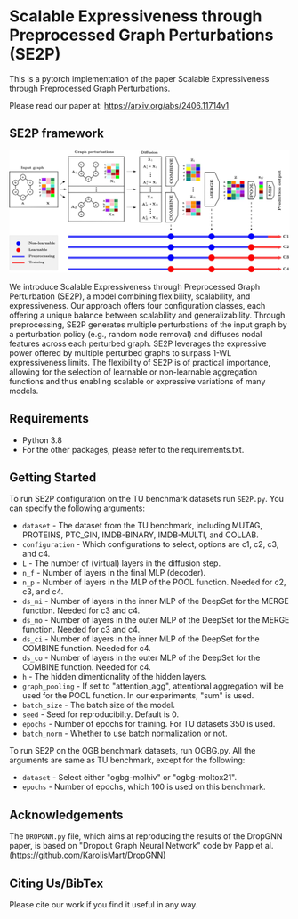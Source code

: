 Scalable Expressiveness through Preprocessed Graph Perturbations (SE2P)
===============================================================================
This is a pytorch implementation of the paper Scalable Expressiveness through Preprocessed Graph Perturbations.

Please read our paper at: https://arxiv.org/abs/2406.11714v1

## SE2P framework
<img width="1260" alt="Screenshot 2023-01-28 at 3 19 09 PM" src="Figure/Figure_SE2P.jpg">

We introduce Scalable Expressiveness through Preprocessed Graph Perturbation (SE2P), a model combining flexibility, 
scalability, and expressiveness. Our approach offers four configuration classes, each offering a unique balance between scalability
and generalizability. Through preprocessing, SE2P generates multiple perturbations of the input graph by a perturbation policy 
(e.g., random node removal) and diffuses nodal features across each perturbed graph. SE2P leverages the expressive power offered
by multiple perturbed graphs to surpass 1-WL expressiveness limits. The flexibility of SE2P is of practical importance, allowing
for the selection of learnable or non-learnable aggregation functions and thus enabling scalable or expressive variations of many
models.


## Requirements

  * Python 3.8
  * For the other packages, please refer to the requirements.txt.

## Getting Started
To run SE2P configuration on the TU benchmark datasets run `SE2P.py`. You can specify the following arguments:

- `dataset` - The dataset from the TU benchmark, including MUTAG, PROTEINS, PTC_GIN, IMDB-BINARY, IMDB-MULTI, and COLLAB.
- `configuration` - Which configurations to select, options are c1, c2, c3, and c4.
- `L` - The number of (virtual) layers in the diffusion step.  
- `n_f` - Number of layers in the final MLP (decoder).
- `n_p` - Number of layers in the MLP of the POOL function. Needed for c2, c3, and c4.
- `ds_mi` - Number of layers in the inner MLP of the DeepSet for the MERGE function. Needed for c3 and c4.
- `ds_mo` - Number of layers in the outer MLP of the DeepSet for the MERGE function. Needed for c3 and c4.
- `ds_ci` - Number of layers in the inner MLP of the DeepSet for the COMBINE function. Needed for c4.
- `ds_co` - Number of layers in the outer MLP of the DeepSet for the COMBINE function. Needed for c4.
- `h` - The hidden dimentionality of the hidden layers.
- `graph_pooling` - If set to "attention_agg", attentional aggregation will be used for the POOL function. In our experiments, "sum" is used.
- `batch_size` - The batch size of the model.
- `seed` - Seed for reproducibilty. Default is 0.
- `epochs` - Number of epochs for training. For TU datasets 350 is used.
- `batch_norm` - Whether to use batch normalization or not.

To run SE2P on the OGB benchmark datasets, run OGBG.py. All the arguments are same as TU benchmark, except for the following:
- `dataset` - Select either "ogbg-molhiv" or "ogbg-moltox21".
- `epochs` - Number of epochs, which 100 is used on this benchmark.

## Acknowledgements

The `DROPGNN.py` file, which aims at reproducing the results of the DropGNN paper, is based on "Dropout Graph Neural Network" code by Papp et al. (https://github.com/KarolisMart/DropGNN)

## Citing Us/BibTex
Please cite our work if you find it useful in any way.

